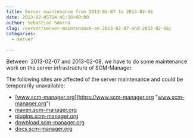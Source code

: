 ```yaml
---
title: Server maintenance from 2013-02-07 to 2013-02-08
date: 2013-02-05T14:45:28+00:00
author: Sebastian Sdorra
slug: /server/server-maintenance-on-2013-02-07-and-2013-02-08/
categories:
  - server

---
```

Between  2013-02-07 and 2013-02-08, we have to do some maintenance work on the server infrastructure of SCM-Manager.

The following sites are affected of the server maintenance and could be temporarily unavailable:

- [www.scm-manager.org](https://www.scm-manager.org "www.scm-manager.org")
- [maven.scm-manager.org](https://maven.scm-manager.org "maven.scm-manager.org")
- [plugins.scm-manager.org](https://plugins.scm-manager.org "plugins.scm-manager.org")
- [download.scm-manager.org](https://download.scm-manager.org "download.scm-manager.org")
- [docs.scm-manager.org](https://docs.scm-manager.org "docs.scm-manager.org")
